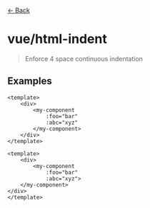 [&#x2190; Back](./)
# vue/html-indent

> Enforce 4 space continuous indentation

 

## Examples

<code-highlight>
 
<div slot="correct">

```vue
<template>
    <div>
        <my-component
            :foo="bar"
            :abc="xyz"
        </my-component>
    </div>
</template>
```

</div>

 
<div slot="incorrect">

```vue
<template>
    <div>
        <my-component
            :foo="bar"
            :abc="xyz">
    </my-component>
</div>
</template>
```

</div>

 
</code-highlight>

